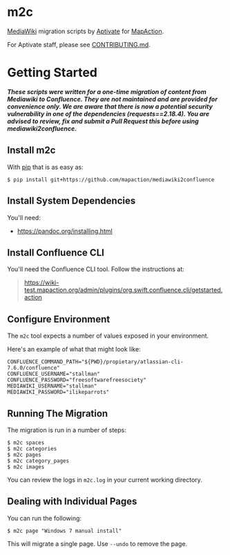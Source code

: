 # m2c

[MediaWiki] migration scripts by [Aptivate] for [MapAction].

For Aptivate staff, please see [CONTRIBUTING.md].

[MediaWiki]: https://www.mediawiki.org/wiki/MediaWiki
[Aptivate]: http://www.aptivate.org
[MapAction]: https://mapaction.org
[CONTRIBUTING.md]: https://github.com/mapaction/mediawiki2confluence/blob/master/CONTRIBUTING.md

# Getting Started

_**These scripts were written for a one-time migration of content from Mediawiki to Confluence. They are not maintained and are provided for convenience only. We are aware that there is now a potential security vulnerability in one of the dependencies (requests==2.18.4). You are advised to review, fix and submit a Pull Request this before using mediawiki2confluence.**_

## Install m2c

With [pip] that is as easy as:

[pip]: https://pip.pypa.io/en/stable/installing/

```
$ pip install git+https://github.com/mapaction/mediawiki2confluence
```

## Install System Dependencies

You'll need:

  * https://pandoc.org/installing.html

## Install Confluence CLI

You'll need the Confluence CLI tool. Follow the instructions at:

> https://wiki-test.mapaction.org/admin/plugins/org.swift.confluence.cli/getstarted.action

## Configure Environment

The `m2c` tool expects a number of values exposed in your environment.

Here's an example of what that might look like:

```
CONFLUENCE_COMMAND_PATH="${PWD}/propietary/atlassian-cli-7.6.0/confluence"
CONFLUENCE_USERNAME="stallman"
CONFLUENCE_PASSWORD="freesoftwarefreesociety"
MEDIAWIKI_USERNAME="stallman"
MEDIAWIKI_PASSWORD="ilikeparrots"
```

## Running The Migration

The migration is run in a number of steps:

```
$ m2c spaces
$ m2c categories
$ m2c pages
$ m2c category_pages
$ m2c images
```

You can review the logs in `m2c.log` in your current working directory.

## Dealing with Individual Pages

You can run the following:

```
$ m2c page "Windows 7 manual install"
```

This will migrate a single page. Use `--undo` to remove the page.
